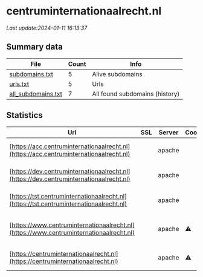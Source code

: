 # centruminternationaalrecht.nl
*Last update:2024-01-11 16:13:37*
## Summary data
| File       | Count | Info |
|------------|-------|------|
|[subdomains.txt](/data/centruminternationaalrecht/subdomains.txt)|5|Alive subdomains|
|[urls.txt](/data/centruminternationaalrecht/urls.txt)|5|Urls|
|[all_subdomains.txt](/data/centruminternationaalrecht/all_subdomains.txt)|7|All found subdomains (history)|
## Statistics
| Url | SSL | Server | Cookie | HSTS | CSP | XFO | XXP | RP | Tech |
|------------|-------|------|------|------|------|------|------|------|------|
|[https://acc.centruminternationaalrecht.nl](https://acc.centruminternationaalrecht.nl)| |apache| | | | | |:white_check_mark: |Apache HTTP Server|
|[https://dev.centruminternationaalrecht.nl](https://dev.centruminternationaalrecht.nl)| |apache| | | | | |:white_check_mark: |Apache HTTP Server|
|[https://tst.centruminternationaalrecht.nl](https://tst.centruminternationaalrecht.nl)| |apache| | | | | |:white_check_mark: |Apache HTTP Server|
|[https://www.centruminternationaalrecht.nl](https://www.centruminternationaalrecht.nl)| |apache|:warning: |:white_check_mark: |:warning: |:white_check_mark: |:white_check_mark: |:white_check_mark: |Apache HTTP Server H...|
|[https://centruminternationaalrecht.nl](https://centruminternationaalrecht.nl)| |apache|:warning: |:white_check_mark: |:warning: |:white_check_mark: |:white_check_mark: |:white_check_mark: |Apache HTTP Server|